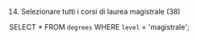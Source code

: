 14. Selezionare tutti i corsi di laurea magistrale (38)

SELECT * FROM `degrees` WHERE `level` = 'magistrale';